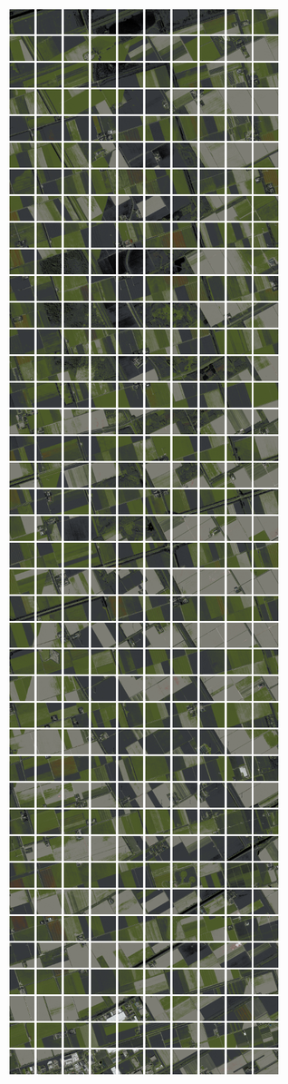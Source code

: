 <html>
<div>
<img src="https://github.com/HakkaTjakka/NL_TILE_MAP/blob/main/18/626/-1052/r.6260.-10520.png" height="44" width="44">
<img src="https://github.com/HakkaTjakka/NL_TILE_MAP/blob/main/18/626/-1052/r.6261.-10520.png" height="44" width="44">
<img src="https://github.com/HakkaTjakka/NL_TILE_MAP/blob/main/18/626/-1052/r.6262.-10520.png" height="44" width="44">
<img src="https://github.com/HakkaTjakka/NL_TILE_MAP/blob/main/18/626/-1052/r.6263.-10520.png" height="44" width="44">
<img src="https://github.com/HakkaTjakka/NL_TILE_MAP/blob/main/18/626/-1052/r.6264.-10520.png" height="44" width="44">
<img src="https://github.com/HakkaTjakka/NL_TILE_MAP/blob/main/18/626/-1052/r.6265.-10520.png" height="44" width="44">
<img src="https://github.com/HakkaTjakka/NL_TILE_MAP/blob/main/18/626/-1052/r.6266.-10520.png" height="44" width="44">
<img src="https://github.com/HakkaTjakka/NL_TILE_MAP/blob/main/18/626/-1052/r.6267.-10520.png" height="44" width="44">
<img src="https://github.com/HakkaTjakka/NL_TILE_MAP/blob/main/18/626/-1052/r.6268.-10520.png" height="44" width="44">
<img src="https://github.com/HakkaTjakka/NL_TILE_MAP/blob/main/18/626/-1052/r.6269.-10520.png" height="44" width="44">
<img src="https://github.com/HakkaTjakka/NL_TILE_MAP/blob/main/18/627/-1052/r.6270.-10520.png" height="44" width="44">
<img src="https://github.com/HakkaTjakka/NL_TILE_MAP/blob/main/18/627/-1052/r.6271.-10520.png" height="44" width="44">
<img src="https://github.com/HakkaTjakka/NL_TILE_MAP/blob/main/18/627/-1052/r.6272.-10520.png" height="44" width="44">
<img src="https://github.com/HakkaTjakka/NL_TILE_MAP/blob/main/18/627/-1052/r.6273.-10520.png" height="44" width="44">
<img src="https://github.com/HakkaTjakka/NL_TILE_MAP/blob/main/18/627/-1052/r.6274.-10520.png" height="44" width="44">
<img src="https://github.com/HakkaTjakka/NL_TILE_MAP/blob/main/18/627/-1052/r.6275.-10520.png" height="44" width="44">
<img src="https://github.com/HakkaTjakka/NL_TILE_MAP/blob/main/18/627/-1052/r.6276.-10520.png" height="44" width="44">
<img src="https://github.com/HakkaTjakka/NL_TILE_MAP/blob/main/18/627/-1052/r.6277.-10520.png" height="44" width="44">
<img src="https://github.com/HakkaTjakka/NL_TILE_MAP/blob/main/18/627/-1052/r.6278.-10520.png" height="44" width="44">
<img src="https://github.com/HakkaTjakka/NL_TILE_MAP/blob/main/18/627/-1052/r.6279.-10520.png" height="44" width="44">
<br>
<img src="https://github.com/HakkaTjakka/NL_TILE_MAP/blob/main/18/626/-1052/r.6260.-10519.png" height="44" width="44">
<img src="https://github.com/HakkaTjakka/NL_TILE_MAP/blob/main/18/626/-1052/r.6261.-10519.png" height="44" width="44">
<img src="https://github.com/HakkaTjakka/NL_TILE_MAP/blob/main/18/626/-1052/r.6262.-10519.png" height="44" width="44">
<img src="https://github.com/HakkaTjakka/NL_TILE_MAP/blob/main/18/626/-1052/r.6263.-10519.png" height="44" width="44">
<img src="https://github.com/HakkaTjakka/NL_TILE_MAP/blob/main/18/626/-1052/r.6264.-10519.png" height="44" width="44">
<img src="https://github.com/HakkaTjakka/NL_TILE_MAP/blob/main/18/626/-1052/r.6265.-10519.png" height="44" width="44">
<img src="https://github.com/HakkaTjakka/NL_TILE_MAP/blob/main/18/626/-1052/r.6266.-10519.png" height="44" width="44">
<img src="https://github.com/HakkaTjakka/NL_TILE_MAP/blob/main/18/626/-1052/r.6267.-10519.png" height="44" width="44">
<img src="https://github.com/HakkaTjakka/NL_TILE_MAP/blob/main/18/626/-1052/r.6268.-10519.png" height="44" width="44">
<img src="https://github.com/HakkaTjakka/NL_TILE_MAP/blob/main/18/626/-1052/r.6269.-10519.png" height="44" width="44">
<img src="https://github.com/HakkaTjakka/NL_TILE_MAP/blob/main/18/627/-1052/r.6270.-10519.png" height="44" width="44">
<img src="https://github.com/HakkaTjakka/NL_TILE_MAP/blob/main/18/627/-1052/r.6271.-10519.png" height="44" width="44">
<img src="https://github.com/HakkaTjakka/NL_TILE_MAP/blob/main/18/627/-1052/r.6272.-10519.png" height="44" width="44">
<img src="https://github.com/HakkaTjakka/NL_TILE_MAP/blob/main/18/627/-1052/r.6273.-10519.png" height="44" width="44">
<img src="https://github.com/HakkaTjakka/NL_TILE_MAP/blob/main/18/627/-1052/r.6274.-10519.png" height="44" width="44">
<img src="https://github.com/HakkaTjakka/NL_TILE_MAP/blob/main/18/627/-1052/r.6275.-10519.png" height="44" width="44">
<img src="https://github.com/HakkaTjakka/NL_TILE_MAP/blob/main/18/627/-1052/r.6276.-10519.png" height="44" width="44">
<img src="https://github.com/HakkaTjakka/NL_TILE_MAP/blob/main/18/627/-1052/r.6277.-10519.png" height="44" width="44">
<img src="https://github.com/HakkaTjakka/NL_TILE_MAP/blob/main/18/627/-1052/r.6278.-10519.png" height="44" width="44">
<img src="https://github.com/HakkaTjakka/NL_TILE_MAP/blob/main/18/627/-1052/r.6279.-10519.png" height="44" width="44">
<br>
<img src="https://github.com/HakkaTjakka/NL_TILE_MAP/blob/main/18/626/-1052/r.6260.-10518.png" height="44" width="44">
<img src="https://github.com/HakkaTjakka/NL_TILE_MAP/blob/main/18/626/-1052/r.6261.-10518.png" height="44" width="44">
<img src="https://github.com/HakkaTjakka/NL_TILE_MAP/blob/main/18/626/-1052/r.6262.-10518.png" height="44" width="44">
<img src="https://github.com/HakkaTjakka/NL_TILE_MAP/blob/main/18/626/-1052/r.6263.-10518.png" height="44" width="44">
<img src="https://github.com/HakkaTjakka/NL_TILE_MAP/blob/main/18/626/-1052/r.6264.-10518.png" height="44" width="44">
<img src="https://github.com/HakkaTjakka/NL_TILE_MAP/blob/main/18/626/-1052/r.6265.-10518.png" height="44" width="44">
<img src="https://github.com/HakkaTjakka/NL_TILE_MAP/blob/main/18/626/-1052/r.6266.-10518.png" height="44" width="44">
<img src="https://github.com/HakkaTjakka/NL_TILE_MAP/blob/main/18/626/-1052/r.6267.-10518.png" height="44" width="44">
<img src="https://github.com/HakkaTjakka/NL_TILE_MAP/blob/main/18/626/-1052/r.6268.-10518.png" height="44" width="44">
<img src="https://github.com/HakkaTjakka/NL_TILE_MAP/blob/main/18/626/-1052/r.6269.-10518.png" height="44" width="44">
<img src="https://github.com/HakkaTjakka/NL_TILE_MAP/blob/main/18/627/-1052/r.6270.-10518.png" height="44" width="44">
<img src="https://github.com/HakkaTjakka/NL_TILE_MAP/blob/main/18/627/-1052/r.6271.-10518.png" height="44" width="44">
<img src="https://github.com/HakkaTjakka/NL_TILE_MAP/blob/main/18/627/-1052/r.6272.-10518.png" height="44" width="44">
<img src="https://github.com/HakkaTjakka/NL_TILE_MAP/blob/main/18/627/-1052/r.6273.-10518.png" height="44" width="44">
<img src="https://github.com/HakkaTjakka/NL_TILE_MAP/blob/main/18/627/-1052/r.6274.-10518.png" height="44" width="44">
<img src="https://github.com/HakkaTjakka/NL_TILE_MAP/blob/main/18/627/-1052/r.6275.-10518.png" height="44" width="44">
<img src="https://github.com/HakkaTjakka/NL_TILE_MAP/blob/main/18/627/-1052/r.6276.-10518.png" height="44" width="44">
<img src="https://github.com/HakkaTjakka/NL_TILE_MAP/blob/main/18/627/-1052/r.6277.-10518.png" height="44" width="44">
<img src="https://github.com/HakkaTjakka/NL_TILE_MAP/blob/main/18/627/-1052/r.6278.-10518.png" height="44" width="44">
<img src="https://github.com/HakkaTjakka/NL_TILE_MAP/blob/main/18/627/-1052/r.6279.-10518.png" height="44" width="44">
<br>
<img src="https://github.com/HakkaTjakka/NL_TILE_MAP/blob/main/18/626/-1052/r.6260.-10517.png" height="44" width="44">
<img src="https://github.com/HakkaTjakka/NL_TILE_MAP/blob/main/18/626/-1052/r.6261.-10517.png" height="44" width="44">
<img src="https://github.com/HakkaTjakka/NL_TILE_MAP/blob/main/18/626/-1052/r.6262.-10517.png" height="44" width="44">
<img src="https://github.com/HakkaTjakka/NL_TILE_MAP/blob/main/18/626/-1052/r.6263.-10517.png" height="44" width="44">
<img src="https://github.com/HakkaTjakka/NL_TILE_MAP/blob/main/18/626/-1052/r.6264.-10517.png" height="44" width="44">
<img src="https://github.com/HakkaTjakka/NL_TILE_MAP/blob/main/18/626/-1052/r.6265.-10517.png" height="44" width="44">
<img src="https://github.com/HakkaTjakka/NL_TILE_MAP/blob/main/18/626/-1052/r.6266.-10517.png" height="44" width="44">
<img src="https://github.com/HakkaTjakka/NL_TILE_MAP/blob/main/18/626/-1052/r.6267.-10517.png" height="44" width="44">
<img src="https://github.com/HakkaTjakka/NL_TILE_MAP/blob/main/18/626/-1052/r.6268.-10517.png" height="44" width="44">
<img src="https://github.com/HakkaTjakka/NL_TILE_MAP/blob/main/18/626/-1052/r.6269.-10517.png" height="44" width="44">
<img src="https://github.com/HakkaTjakka/NL_TILE_MAP/blob/main/18/627/-1052/r.6270.-10517.png" height="44" width="44">
<img src="https://github.com/HakkaTjakka/NL_TILE_MAP/blob/main/18/627/-1052/r.6271.-10517.png" height="44" width="44">
<img src="https://github.com/HakkaTjakka/NL_TILE_MAP/blob/main/18/627/-1052/r.6272.-10517.png" height="44" width="44">
<img src="https://github.com/HakkaTjakka/NL_TILE_MAP/blob/main/18/627/-1052/r.6273.-10517.png" height="44" width="44">
<img src="https://github.com/HakkaTjakka/NL_TILE_MAP/blob/main/18/627/-1052/r.6274.-10517.png" height="44" width="44">
<img src="https://github.com/HakkaTjakka/NL_TILE_MAP/blob/main/18/627/-1052/r.6275.-10517.png" height="44" width="44">
<img src="https://github.com/HakkaTjakka/NL_TILE_MAP/blob/main/18/627/-1052/r.6276.-10517.png" height="44" width="44">
<img src="https://github.com/HakkaTjakka/NL_TILE_MAP/blob/main/18/627/-1052/r.6277.-10517.png" height="44" width="44">
<img src="https://github.com/HakkaTjakka/NL_TILE_MAP/blob/main/18/627/-1052/r.6278.-10517.png" height="44" width="44">
<img src="https://github.com/HakkaTjakka/NL_TILE_MAP/blob/main/18/627/-1052/r.6279.-10517.png" height="44" width="44">
<br>
<img src="https://github.com/HakkaTjakka/NL_TILE_MAP/blob/main/18/626/-1052/r.6260.-10516.png" height="44" width="44">
<img src="https://github.com/HakkaTjakka/NL_TILE_MAP/blob/main/18/626/-1052/r.6261.-10516.png" height="44" width="44">
<img src="https://github.com/HakkaTjakka/NL_TILE_MAP/blob/main/18/626/-1052/r.6262.-10516.png" height="44" width="44">
<img src="https://github.com/HakkaTjakka/NL_TILE_MAP/blob/main/18/626/-1052/r.6263.-10516.png" height="44" width="44">
<img src="https://github.com/HakkaTjakka/NL_TILE_MAP/blob/main/18/626/-1052/r.6264.-10516.png" height="44" width="44">
<img src="https://github.com/HakkaTjakka/NL_TILE_MAP/blob/main/18/626/-1052/r.6265.-10516.png" height="44" width="44">
<img src="https://github.com/HakkaTjakka/NL_TILE_MAP/blob/main/18/626/-1052/r.6266.-10516.png" height="44" width="44">
<img src="https://github.com/HakkaTjakka/NL_TILE_MAP/blob/main/18/626/-1052/r.6267.-10516.png" height="44" width="44">
<img src="https://github.com/HakkaTjakka/NL_TILE_MAP/blob/main/18/626/-1052/r.6268.-10516.png" height="44" width="44">
<img src="https://github.com/HakkaTjakka/NL_TILE_MAP/blob/main/18/626/-1052/r.6269.-10516.png" height="44" width="44">
<img src="https://github.com/HakkaTjakka/NL_TILE_MAP/blob/main/18/627/-1052/r.6270.-10516.png" height="44" width="44">
<img src="https://github.com/HakkaTjakka/NL_TILE_MAP/blob/main/18/627/-1052/r.6271.-10516.png" height="44" width="44">
<img src="https://github.com/HakkaTjakka/NL_TILE_MAP/blob/main/18/627/-1052/r.6272.-10516.png" height="44" width="44">
<img src="https://github.com/HakkaTjakka/NL_TILE_MAP/blob/main/18/627/-1052/r.6273.-10516.png" height="44" width="44">
<img src="https://github.com/HakkaTjakka/NL_TILE_MAP/blob/main/18/627/-1052/r.6274.-10516.png" height="44" width="44">
<img src="https://github.com/HakkaTjakka/NL_TILE_MAP/blob/main/18/627/-1052/r.6275.-10516.png" height="44" width="44">
<img src="https://github.com/HakkaTjakka/NL_TILE_MAP/blob/main/18/627/-1052/r.6276.-10516.png" height="44" width="44">
<img src="https://github.com/HakkaTjakka/NL_TILE_MAP/blob/main/18/627/-1052/r.6277.-10516.png" height="44" width="44">
<img src="https://github.com/HakkaTjakka/NL_TILE_MAP/blob/main/18/627/-1052/r.6278.-10516.png" height="44" width="44">
<img src="https://github.com/HakkaTjakka/NL_TILE_MAP/blob/main/18/627/-1052/r.6279.-10516.png" height="44" width="44">
<br>
<img src="https://github.com/HakkaTjakka/NL_TILE_MAP/blob/main/18/626/-1052/r.6260.-10515.png" height="44" width="44">
<img src="https://github.com/HakkaTjakka/NL_TILE_MAP/blob/main/18/626/-1052/r.6261.-10515.png" height="44" width="44">
<img src="https://github.com/HakkaTjakka/NL_TILE_MAP/blob/main/18/626/-1052/r.6262.-10515.png" height="44" width="44">
<img src="https://github.com/HakkaTjakka/NL_TILE_MAP/blob/main/18/626/-1052/r.6263.-10515.png" height="44" width="44">
<img src="https://github.com/HakkaTjakka/NL_TILE_MAP/blob/main/18/626/-1052/r.6264.-10515.png" height="44" width="44">
<img src="https://github.com/HakkaTjakka/NL_TILE_MAP/blob/main/18/626/-1052/r.6265.-10515.png" height="44" width="44">
<img src="https://github.com/HakkaTjakka/NL_TILE_MAP/blob/main/18/626/-1052/r.6266.-10515.png" height="44" width="44">
<img src="https://github.com/HakkaTjakka/NL_TILE_MAP/blob/main/18/626/-1052/r.6267.-10515.png" height="44" width="44">
<img src="https://github.com/HakkaTjakka/NL_TILE_MAP/blob/main/18/626/-1052/r.6268.-10515.png" height="44" width="44">
<img src="https://github.com/HakkaTjakka/NL_TILE_MAP/blob/main/18/626/-1052/r.6269.-10515.png" height="44" width="44">
<img src="https://github.com/HakkaTjakka/NL_TILE_MAP/blob/main/18/627/-1052/r.6270.-10515.png" height="44" width="44">
<img src="https://github.com/HakkaTjakka/NL_TILE_MAP/blob/main/18/627/-1052/r.6271.-10515.png" height="44" width="44">
<img src="https://github.com/HakkaTjakka/NL_TILE_MAP/blob/main/18/627/-1052/r.6272.-10515.png" height="44" width="44">
<img src="https://github.com/HakkaTjakka/NL_TILE_MAP/blob/main/18/627/-1052/r.6273.-10515.png" height="44" width="44">
<img src="https://github.com/HakkaTjakka/NL_TILE_MAP/blob/main/18/627/-1052/r.6274.-10515.png" height="44" width="44">
<img src="https://github.com/HakkaTjakka/NL_TILE_MAP/blob/main/18/627/-1052/r.6275.-10515.png" height="44" width="44">
<img src="https://github.com/HakkaTjakka/NL_TILE_MAP/blob/main/18/627/-1052/r.6276.-10515.png" height="44" width="44">
<img src="https://github.com/HakkaTjakka/NL_TILE_MAP/blob/main/18/627/-1052/r.6277.-10515.png" height="44" width="44">
<img src="https://github.com/HakkaTjakka/NL_TILE_MAP/blob/main/18/627/-1052/r.6278.-10515.png" height="44" width="44">
<img src="https://github.com/HakkaTjakka/NL_TILE_MAP/blob/main/18/627/-1052/r.6279.-10515.png" height="44" width="44">
<br>
<img src="https://github.com/HakkaTjakka/NL_TILE_MAP/blob/main/18/626/-1052/r.6260.-10514.png" height="44" width="44">
<img src="https://github.com/HakkaTjakka/NL_TILE_MAP/blob/main/18/626/-1052/r.6261.-10514.png" height="44" width="44">
<img src="https://github.com/HakkaTjakka/NL_TILE_MAP/blob/main/18/626/-1052/r.6262.-10514.png" height="44" width="44">
<img src="https://github.com/HakkaTjakka/NL_TILE_MAP/blob/main/18/626/-1052/r.6263.-10514.png" height="44" width="44">
<img src="https://github.com/HakkaTjakka/NL_TILE_MAP/blob/main/18/626/-1052/r.6264.-10514.png" height="44" width="44">
<img src="https://github.com/HakkaTjakka/NL_TILE_MAP/blob/main/18/626/-1052/r.6265.-10514.png" height="44" width="44">
<img src="https://github.com/HakkaTjakka/NL_TILE_MAP/blob/main/18/626/-1052/r.6266.-10514.png" height="44" width="44">
<img src="https://github.com/HakkaTjakka/NL_TILE_MAP/blob/main/18/626/-1052/r.6267.-10514.png" height="44" width="44">
<img src="https://github.com/HakkaTjakka/NL_TILE_MAP/blob/main/18/626/-1052/r.6268.-10514.png" height="44" width="44">
<img src="https://github.com/HakkaTjakka/NL_TILE_MAP/blob/main/18/626/-1052/r.6269.-10514.png" height="44" width="44">
<img src="https://github.com/HakkaTjakka/NL_TILE_MAP/blob/main/18/627/-1052/r.6270.-10514.png" height="44" width="44">
<img src="https://github.com/HakkaTjakka/NL_TILE_MAP/blob/main/18/627/-1052/r.6271.-10514.png" height="44" width="44">
<img src="https://github.com/HakkaTjakka/NL_TILE_MAP/blob/main/18/627/-1052/r.6272.-10514.png" height="44" width="44">
<img src="https://github.com/HakkaTjakka/NL_TILE_MAP/blob/main/18/627/-1052/r.6273.-10514.png" height="44" width="44">
<img src="https://github.com/HakkaTjakka/NL_TILE_MAP/blob/main/18/627/-1052/r.6274.-10514.png" height="44" width="44">
<img src="https://github.com/HakkaTjakka/NL_TILE_MAP/blob/main/18/627/-1052/r.6275.-10514.png" height="44" width="44">
<img src="https://github.com/HakkaTjakka/NL_TILE_MAP/blob/main/18/627/-1052/r.6276.-10514.png" height="44" width="44">
<img src="https://github.com/HakkaTjakka/NL_TILE_MAP/blob/main/18/627/-1052/r.6277.-10514.png" height="44" width="44">
<img src="https://github.com/HakkaTjakka/NL_TILE_MAP/blob/main/18/627/-1052/r.6278.-10514.png" height="44" width="44">
<img src="https://github.com/HakkaTjakka/NL_TILE_MAP/blob/main/18/627/-1052/r.6279.-10514.png" height="44" width="44">
<br>
<img src="https://github.com/HakkaTjakka/NL_TILE_MAP/blob/main/18/626/-1052/r.6260.-10513.png" height="44" width="44">
<img src="https://github.com/HakkaTjakka/NL_TILE_MAP/blob/main/18/626/-1052/r.6261.-10513.png" height="44" width="44">
<img src="https://github.com/HakkaTjakka/NL_TILE_MAP/blob/main/18/626/-1052/r.6262.-10513.png" height="44" width="44">
<img src="https://github.com/HakkaTjakka/NL_TILE_MAP/blob/main/18/626/-1052/r.6263.-10513.png" height="44" width="44">
<img src="https://github.com/HakkaTjakka/NL_TILE_MAP/blob/main/18/626/-1052/r.6264.-10513.png" height="44" width="44">
<img src="https://github.com/HakkaTjakka/NL_TILE_MAP/blob/main/18/626/-1052/r.6265.-10513.png" height="44" width="44">
<img src="https://github.com/HakkaTjakka/NL_TILE_MAP/blob/main/18/626/-1052/r.6266.-10513.png" height="44" width="44">
<img src="https://github.com/HakkaTjakka/NL_TILE_MAP/blob/main/18/626/-1052/r.6267.-10513.png" height="44" width="44">
<img src="https://github.com/HakkaTjakka/NL_TILE_MAP/blob/main/18/626/-1052/r.6268.-10513.png" height="44" width="44">
<img src="https://github.com/HakkaTjakka/NL_TILE_MAP/blob/main/18/626/-1052/r.6269.-10513.png" height="44" width="44">
<img src="https://github.com/HakkaTjakka/NL_TILE_MAP/blob/main/18/627/-1052/r.6270.-10513.png" height="44" width="44">
<img src="https://github.com/HakkaTjakka/NL_TILE_MAP/blob/main/18/627/-1052/r.6271.-10513.png" height="44" width="44">
<img src="https://github.com/HakkaTjakka/NL_TILE_MAP/blob/main/18/627/-1052/r.6272.-10513.png" height="44" width="44">
<img src="https://github.com/HakkaTjakka/NL_TILE_MAP/blob/main/18/627/-1052/r.6273.-10513.png" height="44" width="44">
<img src="https://github.com/HakkaTjakka/NL_TILE_MAP/blob/main/18/627/-1052/r.6274.-10513.png" height="44" width="44">
<img src="https://github.com/HakkaTjakka/NL_TILE_MAP/blob/main/18/627/-1052/r.6275.-10513.png" height="44" width="44">
<img src="https://github.com/HakkaTjakka/NL_TILE_MAP/blob/main/18/627/-1052/r.6276.-10513.png" height="44" width="44">
<img src="https://github.com/HakkaTjakka/NL_TILE_MAP/blob/main/18/627/-1052/r.6277.-10513.png" height="44" width="44">
<img src="https://github.com/HakkaTjakka/NL_TILE_MAP/blob/main/18/627/-1052/r.6278.-10513.png" height="44" width="44">
<img src="https://github.com/HakkaTjakka/NL_TILE_MAP/blob/main/18/627/-1052/r.6279.-10513.png" height="44" width="44">
<br>
<img src="https://github.com/HakkaTjakka/NL_TILE_MAP/blob/main/18/626/-1052/r.6260.-10512.png" height="44" width="44">
<img src="https://github.com/HakkaTjakka/NL_TILE_MAP/blob/main/18/626/-1052/r.6261.-10512.png" height="44" width="44">
<img src="https://github.com/HakkaTjakka/NL_TILE_MAP/blob/main/18/626/-1052/r.6262.-10512.png" height="44" width="44">
<img src="https://github.com/HakkaTjakka/NL_TILE_MAP/blob/main/18/626/-1052/r.6263.-10512.png" height="44" width="44">
<img src="https://github.com/HakkaTjakka/NL_TILE_MAP/blob/main/18/626/-1052/r.6264.-10512.png" height="44" width="44">
<img src="https://github.com/HakkaTjakka/NL_TILE_MAP/blob/main/18/626/-1052/r.6265.-10512.png" height="44" width="44">
<img src="https://github.com/HakkaTjakka/NL_TILE_MAP/blob/main/18/626/-1052/r.6266.-10512.png" height="44" width="44">
<img src="https://github.com/HakkaTjakka/NL_TILE_MAP/blob/main/18/626/-1052/r.6267.-10512.png" height="44" width="44">
<img src="https://github.com/HakkaTjakka/NL_TILE_MAP/blob/main/18/626/-1052/r.6268.-10512.png" height="44" width="44">
<img src="https://github.com/HakkaTjakka/NL_TILE_MAP/blob/main/18/626/-1052/r.6269.-10512.png" height="44" width="44">
<img src="https://github.com/HakkaTjakka/NL_TILE_MAP/blob/main/18/627/-1052/r.6270.-10512.png" height="44" width="44">
<img src="https://github.com/HakkaTjakka/NL_TILE_MAP/blob/main/18/627/-1052/r.6271.-10512.png" height="44" width="44">
<img src="https://github.com/HakkaTjakka/NL_TILE_MAP/blob/main/18/627/-1052/r.6272.-10512.png" height="44" width="44">
<img src="https://github.com/HakkaTjakka/NL_TILE_MAP/blob/main/18/627/-1052/r.6273.-10512.png" height="44" width="44">
<img src="https://github.com/HakkaTjakka/NL_TILE_MAP/blob/main/18/627/-1052/r.6274.-10512.png" height="44" width="44">
<img src="https://github.com/HakkaTjakka/NL_TILE_MAP/blob/main/18/627/-1052/r.6275.-10512.png" height="44" width="44">
<img src="https://github.com/HakkaTjakka/NL_TILE_MAP/blob/main/18/627/-1052/r.6276.-10512.png" height="44" width="44">
<img src="https://github.com/HakkaTjakka/NL_TILE_MAP/blob/main/18/627/-1052/r.6277.-10512.png" height="44" width="44">
<img src="https://github.com/HakkaTjakka/NL_TILE_MAP/blob/main/18/627/-1052/r.6278.-10512.png" height="44" width="44">
<img src="https://github.com/HakkaTjakka/NL_TILE_MAP/blob/main/18/627/-1052/r.6279.-10512.png" height="44" width="44">
<br>
<img src="https://github.com/HakkaTjakka/NL_TILE_MAP/blob/main/18/626/-1052/r.6260.-10511.png" height="44" width="44">
<img src="https://github.com/HakkaTjakka/NL_TILE_MAP/blob/main/18/626/-1052/r.6261.-10511.png" height="44" width="44">
<img src="https://github.com/HakkaTjakka/NL_TILE_MAP/blob/main/18/626/-1052/r.6262.-10511.png" height="44" width="44">
<img src="https://github.com/HakkaTjakka/NL_TILE_MAP/blob/main/18/626/-1052/r.6263.-10511.png" height="44" width="44">
<img src="https://github.com/HakkaTjakka/NL_TILE_MAP/blob/main/18/626/-1052/r.6264.-10511.png" height="44" width="44">
<img src="https://github.com/HakkaTjakka/NL_TILE_MAP/blob/main/18/626/-1052/r.6265.-10511.png" height="44" width="44">
<img src="https://github.com/HakkaTjakka/NL_TILE_MAP/blob/main/18/626/-1052/r.6266.-10511.png" height="44" width="44">
<img src="https://github.com/HakkaTjakka/NL_TILE_MAP/blob/main/18/626/-1052/r.6267.-10511.png" height="44" width="44">
<img src="https://github.com/HakkaTjakka/NL_TILE_MAP/blob/main/18/626/-1052/r.6268.-10511.png" height="44" width="44">
<img src="https://github.com/HakkaTjakka/NL_TILE_MAP/blob/main/18/626/-1052/r.6269.-10511.png" height="44" width="44">
<img src="https://github.com/HakkaTjakka/NL_TILE_MAP/blob/main/18/627/-1052/r.6270.-10511.png" height="44" width="44">
<img src="https://github.com/HakkaTjakka/NL_TILE_MAP/blob/main/18/627/-1052/r.6271.-10511.png" height="44" width="44">
<img src="https://github.com/HakkaTjakka/NL_TILE_MAP/blob/main/18/627/-1052/r.6272.-10511.png" height="44" width="44">
<img src="https://github.com/HakkaTjakka/NL_TILE_MAP/blob/main/18/627/-1052/r.6273.-10511.png" height="44" width="44">
<img src="https://github.com/HakkaTjakka/NL_TILE_MAP/blob/main/18/627/-1052/r.6274.-10511.png" height="44" width="44">
<img src="https://github.com/HakkaTjakka/NL_TILE_MAP/blob/main/18/627/-1052/r.6275.-10511.png" height="44" width="44">
<img src="https://github.com/HakkaTjakka/NL_TILE_MAP/blob/main/18/627/-1052/r.6276.-10511.png" height="44" width="44">
<img src="https://github.com/HakkaTjakka/NL_TILE_MAP/blob/main/18/627/-1052/r.6277.-10511.png" height="44" width="44">
<img src="https://github.com/HakkaTjakka/NL_TILE_MAP/blob/main/18/627/-1052/r.6278.-10511.png" height="44" width="44">
<img src="https://github.com/HakkaTjakka/NL_TILE_MAP/blob/main/18/627/-1052/r.6279.-10511.png" height="44" width="44">
<br>
<img src="https://github.com/HakkaTjakka/NL_TILE_MAP/blob/main/18/626/-1051/r.6260.-10510.png" height="44" width="44">
<img src="https://github.com/HakkaTjakka/NL_TILE_MAP/blob/main/18/626/-1051/r.6261.-10510.png" height="44" width="44">
<img src="https://github.com/HakkaTjakka/NL_TILE_MAP/blob/main/18/626/-1051/r.6262.-10510.png" height="44" width="44">
<img src="https://github.com/HakkaTjakka/NL_TILE_MAP/blob/main/18/626/-1051/r.6263.-10510.png" height="44" width="44">
<img src="https://github.com/HakkaTjakka/NL_TILE_MAP/blob/main/18/626/-1051/r.6264.-10510.png" height="44" width="44">
<img src="https://github.com/HakkaTjakka/NL_TILE_MAP/blob/main/18/626/-1051/r.6265.-10510.png" height="44" width="44">
<img src="https://github.com/HakkaTjakka/NL_TILE_MAP/blob/main/18/626/-1051/r.6266.-10510.png" height="44" width="44">
<img src="https://github.com/HakkaTjakka/NL_TILE_MAP/blob/main/18/626/-1051/r.6267.-10510.png" height="44" width="44">
<img src="https://github.com/HakkaTjakka/NL_TILE_MAP/blob/main/18/626/-1051/r.6268.-10510.png" height="44" width="44">
<img src="https://github.com/HakkaTjakka/NL_TILE_MAP/blob/main/18/626/-1051/r.6269.-10510.png" height="44" width="44">
<img src="https://github.com/HakkaTjakka/NL_TILE_MAP/blob/main/18/627/-1051/r.6270.-10510.png" height="44" width="44">
<img src="https://github.com/HakkaTjakka/NL_TILE_MAP/blob/main/18/627/-1051/r.6271.-10510.png" height="44" width="44">
<img src="https://github.com/HakkaTjakka/NL_TILE_MAP/blob/main/18/627/-1051/r.6272.-10510.png" height="44" width="44">
<img src="https://github.com/HakkaTjakka/NL_TILE_MAP/blob/main/18/627/-1051/r.6273.-10510.png" height="44" width="44">
<img src="https://github.com/HakkaTjakka/NL_TILE_MAP/blob/main/18/627/-1051/r.6274.-10510.png" height="44" width="44">
<img src="https://github.com/HakkaTjakka/NL_TILE_MAP/blob/main/18/627/-1051/r.6275.-10510.png" height="44" width="44">
<img src="https://github.com/HakkaTjakka/NL_TILE_MAP/blob/main/18/627/-1051/r.6276.-10510.png" height="44" width="44">
<img src="https://github.com/HakkaTjakka/NL_TILE_MAP/blob/main/18/627/-1051/r.6277.-10510.png" height="44" width="44">
<img src="https://github.com/HakkaTjakka/NL_TILE_MAP/blob/main/18/627/-1051/r.6278.-10510.png" height="44" width="44">
<img src="https://github.com/HakkaTjakka/NL_TILE_MAP/blob/main/18/627/-1051/r.6279.-10510.png" height="44" width="44">
<br>
<img src="https://github.com/HakkaTjakka/NL_TILE_MAP/blob/main/18/626/-1051/r.6260.-10509.png" height="44" width="44">
<img src="https://github.com/HakkaTjakka/NL_TILE_MAP/blob/main/18/626/-1051/r.6261.-10509.png" height="44" width="44">
<img src="https://github.com/HakkaTjakka/NL_TILE_MAP/blob/main/18/626/-1051/r.6262.-10509.png" height="44" width="44">
<img src="https://github.com/HakkaTjakka/NL_TILE_MAP/blob/main/18/626/-1051/r.6263.-10509.png" height="44" width="44">
<img src="https://github.com/HakkaTjakka/NL_TILE_MAP/blob/main/18/626/-1051/r.6264.-10509.png" height="44" width="44">
<img src="https://github.com/HakkaTjakka/NL_TILE_MAP/blob/main/18/626/-1051/r.6265.-10509.png" height="44" width="44">
<img src="https://github.com/HakkaTjakka/NL_TILE_MAP/blob/main/18/626/-1051/r.6266.-10509.png" height="44" width="44">
<img src="https://github.com/HakkaTjakka/NL_TILE_MAP/blob/main/18/626/-1051/r.6267.-10509.png" height="44" width="44">
<img src="https://github.com/HakkaTjakka/NL_TILE_MAP/blob/main/18/626/-1051/r.6268.-10509.png" height="44" width="44">
<img src="https://github.com/HakkaTjakka/NL_TILE_MAP/blob/main/18/626/-1051/r.6269.-10509.png" height="44" width="44">
<img src="https://github.com/HakkaTjakka/NL_TILE_MAP/blob/main/18/627/-1051/r.6270.-10509.png" height="44" width="44">
<img src="https://github.com/HakkaTjakka/NL_TILE_MAP/blob/main/18/627/-1051/r.6271.-10509.png" height="44" width="44">
<img src="https://github.com/HakkaTjakka/NL_TILE_MAP/blob/main/18/627/-1051/r.6272.-10509.png" height="44" width="44">
<img src="https://github.com/HakkaTjakka/NL_TILE_MAP/blob/main/18/627/-1051/r.6273.-10509.png" height="44" width="44">
<img src="https://github.com/HakkaTjakka/NL_TILE_MAP/blob/main/18/627/-1051/r.6274.-10509.png" height="44" width="44">
<img src="https://github.com/HakkaTjakka/NL_TILE_MAP/blob/main/18/627/-1051/r.6275.-10509.png" height="44" width="44">
<img src="https://github.com/HakkaTjakka/NL_TILE_MAP/blob/main/18/627/-1051/r.6276.-10509.png" height="44" width="44">
<img src="https://github.com/HakkaTjakka/NL_TILE_MAP/blob/main/18/627/-1051/r.6277.-10509.png" height="44" width="44">
<img src="https://github.com/HakkaTjakka/NL_TILE_MAP/blob/main/18/627/-1051/r.6278.-10509.png" height="44" width="44">
<img src="https://github.com/HakkaTjakka/NL_TILE_MAP/blob/main/18/627/-1051/r.6279.-10509.png" height="44" width="44">
<br>
<img src="https://github.com/HakkaTjakka/NL_TILE_MAP/blob/main/18/626/-1051/r.6260.-10508.png" height="44" width="44">
<img src="https://github.com/HakkaTjakka/NL_TILE_MAP/blob/main/18/626/-1051/r.6261.-10508.png" height="44" width="44">
<img src="https://github.com/HakkaTjakka/NL_TILE_MAP/blob/main/18/626/-1051/r.6262.-10508.png" height="44" width="44">
<img src="https://github.com/HakkaTjakka/NL_TILE_MAP/blob/main/18/626/-1051/r.6263.-10508.png" height="44" width="44">
<img src="https://github.com/HakkaTjakka/NL_TILE_MAP/blob/main/18/626/-1051/r.6264.-10508.png" height="44" width="44">
<img src="https://github.com/HakkaTjakka/NL_TILE_MAP/blob/main/18/626/-1051/r.6265.-10508.png" height="44" width="44">
<img src="https://github.com/HakkaTjakka/NL_TILE_MAP/blob/main/18/626/-1051/r.6266.-10508.png" height="44" width="44">
<img src="https://github.com/HakkaTjakka/NL_TILE_MAP/blob/main/18/626/-1051/r.6267.-10508.png" height="44" width="44">
<img src="https://github.com/HakkaTjakka/NL_TILE_MAP/blob/main/18/626/-1051/r.6268.-10508.png" height="44" width="44">
<img src="https://github.com/HakkaTjakka/NL_TILE_MAP/blob/main/18/626/-1051/r.6269.-10508.png" height="44" width="44">
<img src="https://github.com/HakkaTjakka/NL_TILE_MAP/blob/main/18/627/-1051/r.6270.-10508.png" height="44" width="44">
<img src="https://github.com/HakkaTjakka/NL_TILE_MAP/blob/main/18/627/-1051/r.6271.-10508.png" height="44" width="44">
<img src="https://github.com/HakkaTjakka/NL_TILE_MAP/blob/main/18/627/-1051/r.6272.-10508.png" height="44" width="44">
<img src="https://github.com/HakkaTjakka/NL_TILE_MAP/blob/main/18/627/-1051/r.6273.-10508.png" height="44" width="44">
<img src="https://github.com/HakkaTjakka/NL_TILE_MAP/blob/main/18/627/-1051/r.6274.-10508.png" height="44" width="44">
<img src="https://github.com/HakkaTjakka/NL_TILE_MAP/blob/main/18/627/-1051/r.6275.-10508.png" height="44" width="44">
<img src="https://github.com/HakkaTjakka/NL_TILE_MAP/blob/main/18/627/-1051/r.6276.-10508.png" height="44" width="44">
<img src="https://github.com/HakkaTjakka/NL_TILE_MAP/blob/main/18/627/-1051/r.6277.-10508.png" height="44" width="44">
<img src="https://github.com/HakkaTjakka/NL_TILE_MAP/blob/main/18/627/-1051/r.6278.-10508.png" height="44" width="44">
<img src="https://github.com/HakkaTjakka/NL_TILE_MAP/blob/main/18/627/-1051/r.6279.-10508.png" height="44" width="44">
<br>
<img src="https://github.com/HakkaTjakka/NL_TILE_MAP/blob/main/18/626/-1051/r.6260.-10507.png" height="44" width="44">
<img src="https://github.com/HakkaTjakka/NL_TILE_MAP/blob/main/18/626/-1051/r.6261.-10507.png" height="44" width="44">
<img src="https://github.com/HakkaTjakka/NL_TILE_MAP/blob/main/18/626/-1051/r.6262.-10507.png" height="44" width="44">
<img src="https://github.com/HakkaTjakka/NL_TILE_MAP/blob/main/18/626/-1051/r.6263.-10507.png" height="44" width="44">
<img src="https://github.com/HakkaTjakka/NL_TILE_MAP/blob/main/18/626/-1051/r.6264.-10507.png" height="44" width="44">
<img src="https://github.com/HakkaTjakka/NL_TILE_MAP/blob/main/18/626/-1051/r.6265.-10507.png" height="44" width="44">
<img src="https://github.com/HakkaTjakka/NL_TILE_MAP/blob/main/18/626/-1051/r.6266.-10507.png" height="44" width="44">
<img src="https://github.com/HakkaTjakka/NL_TILE_MAP/blob/main/18/626/-1051/r.6267.-10507.png" height="44" width="44">
<img src="https://github.com/HakkaTjakka/NL_TILE_MAP/blob/main/18/626/-1051/r.6268.-10507.png" height="44" width="44">
<img src="https://github.com/HakkaTjakka/NL_TILE_MAP/blob/main/18/626/-1051/r.6269.-10507.png" height="44" width="44">
<img src="https://github.com/HakkaTjakka/NL_TILE_MAP/blob/main/18/627/-1051/r.6270.-10507.png" height="44" width="44">
<img src="https://github.com/HakkaTjakka/NL_TILE_MAP/blob/main/18/627/-1051/r.6271.-10507.png" height="44" width="44">
<img src="https://github.com/HakkaTjakka/NL_TILE_MAP/blob/main/18/627/-1051/r.6272.-10507.png" height="44" width="44">
<img src="https://github.com/HakkaTjakka/NL_TILE_MAP/blob/main/18/627/-1051/r.6273.-10507.png" height="44" width="44">
<img src="https://github.com/HakkaTjakka/NL_TILE_MAP/blob/main/18/627/-1051/r.6274.-10507.png" height="44" width="44">
<img src="https://github.com/HakkaTjakka/NL_TILE_MAP/blob/main/18/627/-1051/r.6275.-10507.png" height="44" width="44">
<img src="https://github.com/HakkaTjakka/NL_TILE_MAP/blob/main/18/627/-1051/r.6276.-10507.png" height="44" width="44">
<img src="https://github.com/HakkaTjakka/NL_TILE_MAP/blob/main/18/627/-1051/r.6277.-10507.png" height="44" width="44">
<img src="https://github.com/HakkaTjakka/NL_TILE_MAP/blob/main/18/627/-1051/r.6278.-10507.png" height="44" width="44">
<img src="https://github.com/HakkaTjakka/NL_TILE_MAP/blob/main/18/627/-1051/r.6279.-10507.png" height="44" width="44">
<br>
<img src="https://github.com/HakkaTjakka/NL_TILE_MAP/blob/main/18/626/-1051/r.6260.-10506.png" height="44" width="44">
<img src="https://github.com/HakkaTjakka/NL_TILE_MAP/blob/main/18/626/-1051/r.6261.-10506.png" height="44" width="44">
<img src="https://github.com/HakkaTjakka/NL_TILE_MAP/blob/main/18/626/-1051/r.6262.-10506.png" height="44" width="44">
<img src="https://github.com/HakkaTjakka/NL_TILE_MAP/blob/main/18/626/-1051/r.6263.-10506.png" height="44" width="44">
<img src="https://github.com/HakkaTjakka/NL_TILE_MAP/blob/main/18/626/-1051/r.6264.-10506.png" height="44" width="44">
<img src="https://github.com/HakkaTjakka/NL_TILE_MAP/blob/main/18/626/-1051/r.6265.-10506.png" height="44" width="44">
<img src="https://github.com/HakkaTjakka/NL_TILE_MAP/blob/main/18/626/-1051/r.6266.-10506.png" height="44" width="44">
<img src="https://github.com/HakkaTjakka/NL_TILE_MAP/blob/main/18/626/-1051/r.6267.-10506.png" height="44" width="44">
<img src="https://github.com/HakkaTjakka/NL_TILE_MAP/blob/main/18/626/-1051/r.6268.-10506.png" height="44" width="44">
<img src="https://github.com/HakkaTjakka/NL_TILE_MAP/blob/main/18/626/-1051/r.6269.-10506.png" height="44" width="44">
<img src="https://github.com/HakkaTjakka/NL_TILE_MAP/blob/main/18/627/-1051/r.6270.-10506.png" height="44" width="44">
<img src="https://github.com/HakkaTjakka/NL_TILE_MAP/blob/main/18/627/-1051/r.6271.-10506.png" height="44" width="44">
<img src="https://github.com/HakkaTjakka/NL_TILE_MAP/blob/main/18/627/-1051/r.6272.-10506.png" height="44" width="44">
<img src="https://github.com/HakkaTjakka/NL_TILE_MAP/blob/main/18/627/-1051/r.6273.-10506.png" height="44" width="44">
<img src="https://github.com/HakkaTjakka/NL_TILE_MAP/blob/main/18/627/-1051/r.6274.-10506.png" height="44" width="44">
<img src="https://github.com/HakkaTjakka/NL_TILE_MAP/blob/main/18/627/-1051/r.6275.-10506.png" height="44" width="44">
<img src="https://github.com/HakkaTjakka/NL_TILE_MAP/blob/main/18/627/-1051/r.6276.-10506.png" height="44" width="44">
<img src="https://github.com/HakkaTjakka/NL_TILE_MAP/blob/main/18/627/-1051/r.6277.-10506.png" height="44" width="44">
<img src="https://github.com/HakkaTjakka/NL_TILE_MAP/blob/main/18/627/-1051/r.6278.-10506.png" height="44" width="44">
<img src="https://github.com/HakkaTjakka/NL_TILE_MAP/blob/main/18/627/-1051/r.6279.-10506.png" height="44" width="44">
<br>
<img src="https://github.com/HakkaTjakka/NL_TILE_MAP/blob/main/18/626/-1051/r.6260.-10505.png" height="44" width="44">
<img src="https://github.com/HakkaTjakka/NL_TILE_MAP/blob/main/18/626/-1051/r.6261.-10505.png" height="44" width="44">
<img src="https://github.com/HakkaTjakka/NL_TILE_MAP/blob/main/18/626/-1051/r.6262.-10505.png" height="44" width="44">
<img src="https://github.com/HakkaTjakka/NL_TILE_MAP/blob/main/18/626/-1051/r.6263.-10505.png" height="44" width="44">
<img src="https://github.com/HakkaTjakka/NL_TILE_MAP/blob/main/18/626/-1051/r.6264.-10505.png" height="44" width="44">
<img src="https://github.com/HakkaTjakka/NL_TILE_MAP/blob/main/18/626/-1051/r.6265.-10505.png" height="44" width="44">
<img src="https://github.com/HakkaTjakka/NL_TILE_MAP/blob/main/18/626/-1051/r.6266.-10505.png" height="44" width="44">
<img src="https://github.com/HakkaTjakka/NL_TILE_MAP/blob/main/18/626/-1051/r.6267.-10505.png" height="44" width="44">
<img src="https://github.com/HakkaTjakka/NL_TILE_MAP/blob/main/18/626/-1051/r.6268.-10505.png" height="44" width="44">
<img src="https://github.com/HakkaTjakka/NL_TILE_MAP/blob/main/18/626/-1051/r.6269.-10505.png" height="44" width="44">
<img src="https://github.com/HakkaTjakka/NL_TILE_MAP/blob/main/18/627/-1051/r.6270.-10505.png" height="44" width="44">
<img src="https://github.com/HakkaTjakka/NL_TILE_MAP/blob/main/18/627/-1051/r.6271.-10505.png" height="44" width="44">
<img src="https://github.com/HakkaTjakka/NL_TILE_MAP/blob/main/18/627/-1051/r.6272.-10505.png" height="44" width="44">
<img src="https://github.com/HakkaTjakka/NL_TILE_MAP/blob/main/18/627/-1051/r.6273.-10505.png" height="44" width="44">
<img src="https://github.com/HakkaTjakka/NL_TILE_MAP/blob/main/18/627/-1051/r.6274.-10505.png" height="44" width="44">
<img src="https://github.com/HakkaTjakka/NL_TILE_MAP/blob/main/18/627/-1051/r.6275.-10505.png" height="44" width="44">
<img src="https://github.com/HakkaTjakka/NL_TILE_MAP/blob/main/18/627/-1051/r.6276.-10505.png" height="44" width="44">
<img src="https://github.com/HakkaTjakka/NL_TILE_MAP/blob/main/18/627/-1051/r.6277.-10505.png" height="44" width="44">
<img src="https://github.com/HakkaTjakka/NL_TILE_MAP/blob/main/18/627/-1051/r.6278.-10505.png" height="44" width="44">
<img src="https://github.com/HakkaTjakka/NL_TILE_MAP/blob/main/18/627/-1051/r.6279.-10505.png" height="44" width="44">
<br>
<img src="https://github.com/HakkaTjakka/NL_TILE_MAP/blob/main/18/626/-1051/r.6260.-10504.png" height="44" width="44">
<img src="https://github.com/HakkaTjakka/NL_TILE_MAP/blob/main/18/626/-1051/r.6261.-10504.png" height="44" width="44">
<img src="https://github.com/HakkaTjakka/NL_TILE_MAP/blob/main/18/626/-1051/r.6262.-10504.png" height="44" width="44">
<img src="https://github.com/HakkaTjakka/NL_TILE_MAP/blob/main/18/626/-1051/r.6263.-10504.png" height="44" width="44">
<img src="https://github.com/HakkaTjakka/NL_TILE_MAP/blob/main/18/626/-1051/r.6264.-10504.png" height="44" width="44">
<img src="https://github.com/HakkaTjakka/NL_TILE_MAP/blob/main/18/626/-1051/r.6265.-10504.png" height="44" width="44">
<img src="https://github.com/HakkaTjakka/NL_TILE_MAP/blob/main/18/626/-1051/r.6266.-10504.png" height="44" width="44">
<img src="https://github.com/HakkaTjakka/NL_TILE_MAP/blob/main/18/626/-1051/r.6267.-10504.png" height="44" width="44">
<img src="https://github.com/HakkaTjakka/NL_TILE_MAP/blob/main/18/626/-1051/r.6268.-10504.png" height="44" width="44">
<img src="https://github.com/HakkaTjakka/NL_TILE_MAP/blob/main/18/626/-1051/r.6269.-10504.png" height="44" width="44">
<img src="https://github.com/HakkaTjakka/NL_TILE_MAP/blob/main/18/627/-1051/r.6270.-10504.png" height="44" width="44">
<img src="https://github.com/HakkaTjakka/NL_TILE_MAP/blob/main/18/627/-1051/r.6271.-10504.png" height="44" width="44">
<img src="https://github.com/HakkaTjakka/NL_TILE_MAP/blob/main/18/627/-1051/r.6272.-10504.png" height="44" width="44">
<img src="https://github.com/HakkaTjakka/NL_TILE_MAP/blob/main/18/627/-1051/r.6273.-10504.png" height="44" width="44">
<img src="https://github.com/HakkaTjakka/NL_TILE_MAP/blob/main/18/627/-1051/r.6274.-10504.png" height="44" width="44">
<img src="https://github.com/HakkaTjakka/NL_TILE_MAP/blob/main/18/627/-1051/r.6275.-10504.png" height="44" width="44">
<img src="https://github.com/HakkaTjakka/NL_TILE_MAP/blob/main/18/627/-1051/r.6276.-10504.png" height="44" width="44">
<img src="https://github.com/HakkaTjakka/NL_TILE_MAP/blob/main/18/627/-1051/r.6277.-10504.png" height="44" width="44">
<img src="https://github.com/HakkaTjakka/NL_TILE_MAP/blob/main/18/627/-1051/r.6278.-10504.png" height="44" width="44">
<img src="https://github.com/HakkaTjakka/NL_TILE_MAP/blob/main/18/627/-1051/r.6279.-10504.png" height="44" width="44">
<br>
<img src="https://github.com/HakkaTjakka/NL_TILE_MAP/blob/main/18/626/-1051/r.6260.-10503.png" height="44" width="44">
<img src="https://github.com/HakkaTjakka/NL_TILE_MAP/blob/main/18/626/-1051/r.6261.-10503.png" height="44" width="44">
<img src="https://github.com/HakkaTjakka/NL_TILE_MAP/blob/main/18/626/-1051/r.6262.-10503.png" height="44" width="44">
<img src="https://github.com/HakkaTjakka/NL_TILE_MAP/blob/main/18/626/-1051/r.6263.-10503.png" height="44" width="44">
<img src="https://github.com/HakkaTjakka/NL_TILE_MAP/blob/main/18/626/-1051/r.6264.-10503.png" height="44" width="44">
<img src="https://github.com/HakkaTjakka/NL_TILE_MAP/blob/main/18/626/-1051/r.6265.-10503.png" height="44" width="44">
<img src="https://github.com/HakkaTjakka/NL_TILE_MAP/blob/main/18/626/-1051/r.6266.-10503.png" height="44" width="44">
<img src="https://github.com/HakkaTjakka/NL_TILE_MAP/blob/main/18/626/-1051/r.6267.-10503.png" height="44" width="44">
<img src="https://github.com/HakkaTjakka/NL_TILE_MAP/blob/main/18/626/-1051/r.6268.-10503.png" height="44" width="44">
<img src="https://github.com/HakkaTjakka/NL_TILE_MAP/blob/main/18/626/-1051/r.6269.-10503.png" height="44" width="44">
<img src="https://github.com/HakkaTjakka/NL_TILE_MAP/blob/main/18/627/-1051/r.6270.-10503.png" height="44" width="44">
<img src="https://github.com/HakkaTjakka/NL_TILE_MAP/blob/main/18/627/-1051/r.6271.-10503.png" height="44" width="44">
<img src="https://github.com/HakkaTjakka/NL_TILE_MAP/blob/main/18/627/-1051/r.6272.-10503.png" height="44" width="44">
<img src="https://github.com/HakkaTjakka/NL_TILE_MAP/blob/main/18/627/-1051/r.6273.-10503.png" height="44" width="44">
<img src="https://github.com/HakkaTjakka/NL_TILE_MAP/blob/main/18/627/-1051/r.6274.-10503.png" height="44" width="44">
<img src="https://github.com/HakkaTjakka/NL_TILE_MAP/blob/main/18/627/-1051/r.6275.-10503.png" height="44" width="44">
<img src="https://github.com/HakkaTjakka/NL_TILE_MAP/blob/main/18/627/-1051/r.6276.-10503.png" height="44" width="44">
<img src="https://github.com/HakkaTjakka/NL_TILE_MAP/blob/main/18/627/-1051/r.6277.-10503.png" height="44" width="44">
<img src="https://github.com/HakkaTjakka/NL_TILE_MAP/blob/main/18/627/-1051/r.6278.-10503.png" height="44" width="44">
<img src="https://github.com/HakkaTjakka/NL_TILE_MAP/blob/main/18/627/-1051/r.6279.-10503.png" height="44" width="44">
<br>
<img src="https://github.com/HakkaTjakka/NL_TILE_MAP/blob/main/18/626/-1051/r.6260.-10502.png" height="44" width="44">
<img src="https://github.com/HakkaTjakka/NL_TILE_MAP/blob/main/18/626/-1051/r.6261.-10502.png" height="44" width="44">
<img src="https://github.com/HakkaTjakka/NL_TILE_MAP/blob/main/18/626/-1051/r.6262.-10502.png" height="44" width="44">
<img src="https://github.com/HakkaTjakka/NL_TILE_MAP/blob/main/18/626/-1051/r.6263.-10502.png" height="44" width="44">
<img src="https://github.com/HakkaTjakka/NL_TILE_MAP/blob/main/18/626/-1051/r.6264.-10502.png" height="44" width="44">
<img src="https://github.com/HakkaTjakka/NL_TILE_MAP/blob/main/18/626/-1051/r.6265.-10502.png" height="44" width="44">
<img src="https://github.com/HakkaTjakka/NL_TILE_MAP/blob/main/18/626/-1051/r.6266.-10502.png" height="44" width="44">
<img src="https://github.com/HakkaTjakka/NL_TILE_MAP/blob/main/18/626/-1051/r.6267.-10502.png" height="44" width="44">
<img src="https://github.com/HakkaTjakka/NL_TILE_MAP/blob/main/18/626/-1051/r.6268.-10502.png" height="44" width="44">
<img src="https://github.com/HakkaTjakka/NL_TILE_MAP/blob/main/18/626/-1051/r.6269.-10502.png" height="44" width="44">
<img src="https://github.com/HakkaTjakka/NL_TILE_MAP/blob/main/18/627/-1051/r.6270.-10502.png" height="44" width="44">
<img src="https://github.com/HakkaTjakka/NL_TILE_MAP/blob/main/18/627/-1051/r.6271.-10502.png" height="44" width="44">
<img src="https://github.com/HakkaTjakka/NL_TILE_MAP/blob/main/18/627/-1051/r.6272.-10502.png" height="44" width="44">
<img src="https://github.com/HakkaTjakka/NL_TILE_MAP/blob/main/18/627/-1051/r.6273.-10502.png" height="44" width="44">
<img src="https://github.com/HakkaTjakka/NL_TILE_MAP/blob/main/18/627/-1051/r.6274.-10502.png" height="44" width="44">
<img src="https://github.com/HakkaTjakka/NL_TILE_MAP/blob/main/18/627/-1051/r.6275.-10502.png" height="44" width="44">
<img src="https://github.com/HakkaTjakka/NL_TILE_MAP/blob/main/18/627/-1051/r.6276.-10502.png" height="44" width="44">
<img src="https://github.com/HakkaTjakka/NL_TILE_MAP/blob/main/18/627/-1051/r.6277.-10502.png" height="44" width="44">
<img src="https://github.com/HakkaTjakka/NL_TILE_MAP/blob/main/18/627/-1051/r.6278.-10502.png" height="44" width="44">
<img src="https://github.com/HakkaTjakka/NL_TILE_MAP/blob/main/18/627/-1051/r.6279.-10502.png" height="44" width="44">
<br>
<img src="https://github.com/HakkaTjakka/NL_TILE_MAP/blob/main/18/626/-1051/r.6260.-10501.png" height="44" width="44">
<img src="https://github.com/HakkaTjakka/NL_TILE_MAP/blob/main/18/626/-1051/r.6261.-10501.png" height="44" width="44">
<img src="https://github.com/HakkaTjakka/NL_TILE_MAP/blob/main/18/626/-1051/r.6262.-10501.png" height="44" width="44">
<img src="https://github.com/HakkaTjakka/NL_TILE_MAP/blob/main/18/626/-1051/r.6263.-10501.png" height="44" width="44">
<img src="https://github.com/HakkaTjakka/NL_TILE_MAP/blob/main/18/626/-1051/r.6264.-10501.png" height="44" width="44">
<img src="https://github.com/HakkaTjakka/NL_TILE_MAP/blob/main/18/626/-1051/r.6265.-10501.png" height="44" width="44">
<img src="https://github.com/HakkaTjakka/NL_TILE_MAP/blob/main/18/626/-1051/r.6266.-10501.png" height="44" width="44">
<img src="https://github.com/HakkaTjakka/NL_TILE_MAP/blob/main/18/626/-1051/r.6267.-10501.png" height="44" width="44">
<img src="https://github.com/HakkaTjakka/NL_TILE_MAP/blob/main/18/626/-1051/r.6268.-10501.png" height="44" width="44">
<img src="https://github.com/HakkaTjakka/NL_TILE_MAP/blob/main/18/626/-1051/r.6269.-10501.png" height="44" width="44">
<img src="https://github.com/HakkaTjakka/NL_TILE_MAP/blob/main/18/627/-1051/r.6270.-10501.png" height="44" width="44">
<img src="https://github.com/HakkaTjakka/NL_TILE_MAP/blob/main/18/627/-1051/r.6271.-10501.png" height="44" width="44">
<img src="https://github.com/HakkaTjakka/NL_TILE_MAP/blob/main/18/627/-1051/r.6272.-10501.png" height="44" width="44">
<img src="https://github.com/HakkaTjakka/NL_TILE_MAP/blob/main/18/627/-1051/r.6273.-10501.png" height="44" width="44">
<img src="https://github.com/HakkaTjakka/NL_TILE_MAP/blob/main/18/627/-1051/r.6274.-10501.png" height="44" width="44">
<img src="https://github.com/HakkaTjakka/NL_TILE_MAP/blob/main/18/627/-1051/r.6275.-10501.png" height="44" width="44">
<img src="https://github.com/HakkaTjakka/NL_TILE_MAP/blob/main/18/627/-1051/r.6276.-10501.png" height="44" width="44">
<img src="https://github.com/HakkaTjakka/NL_TILE_MAP/blob/main/18/627/-1051/r.6277.-10501.png" height="44" width="44">
<img src="https://github.com/HakkaTjakka/NL_TILE_MAP/blob/main/18/627/-1051/r.6278.-10501.png" height="44" width="44">
<img src="https://github.com/HakkaTjakka/NL_TILE_MAP/blob/main/18/627/-1051/r.6279.-10501.png" height="44" width="44">
<br>
</div>
</html>

